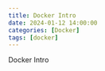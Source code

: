 ```yaml
---
title: Docker Intro
date: 2024-01-12 14:00:00
categories: [Docker]
tags: [docker]
---
```

Docker Intro
